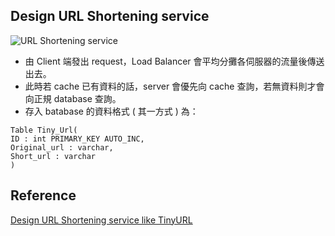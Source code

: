 ## Design URL Shortening service
![URL Shortening service](/url-shortener.png)

 - 由 Client 端發出 request，Load Balancer 會平均分攤各伺服器的流量後傳送出去。
 - 此時若 cache 已有資料的話，server 會優先向 cache 查詢，若無資料則才會向正規 database 查詢。
 - 存入 batabase 的資料格式 ( 其一方式 ) 為：
 ```
Table Tiny_Url( 
ID : int PRIMARY_KEY AUTO_INC, 
Original_url : varchar, 
Short_url : varchar 
) 
``` 

## Reference
[Design URL Shortening service like TinyURL](https://leetcode.com/discuss/interview-question/124658/Design-a-URL-Shortener-(-TinyURL-)-System/)


